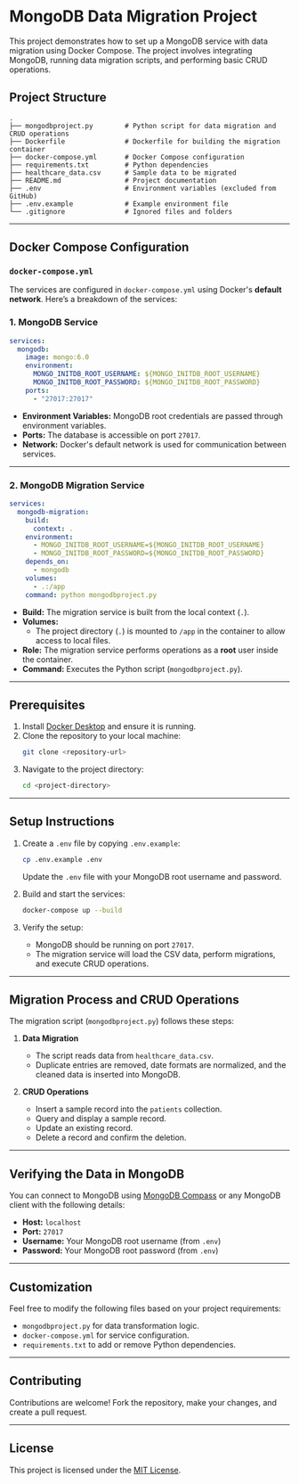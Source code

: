 # MongoDB Data Migration Project

This project demonstrates how to set up a MongoDB service with data migration using Docker Compose. The project involves integrating MongoDB, running data migration scripts, and performing basic CRUD operations.

## Project Structure

```
.
├── mongodbproject.py        # Python script for data migration and CRUD operations
├── Dockerfile               # Dockerfile for building the migration container
├── docker-compose.yml       # Docker Compose configuration
├── requirements.txt         # Python dependencies
├── healthcare_data.csv      # Sample data to be migrated
├── README.md                # Project documentation
├── .env                     # Environment variables (excluded from GitHub)
├── .env.example             # Example environment file
└── .gitignore               # Ignored files and folders
```

---

## Docker Compose Configuration

### `docker-compose.yml`
The services are configured in `docker-compose.yml` using Docker's **default network**. Here’s a breakdown of the services:

### **1. MongoDB Service**
```yaml
services:
  mongodb:
    image: mongo:6.0
    environment:
      MONGO_INITDB_ROOT_USERNAME: ${MONGO_INITDB_ROOT_USERNAME}
      MONGO_INITDB_ROOT_PASSWORD: ${MONGO_INITDB_ROOT_PASSWORD}
    ports:
      - "27017:27017"
```
- **Environment Variables:** MongoDB root credentials are passed through environment variables.
- **Ports:** The database is accessible on port `27017`.
- **Network:** Docker's default network is used for communication between services.

---

### **2. MongoDB Migration Service**
```yaml
services:
  mongodb-migration:
    build:
      context: .
    environment:
      - MONGO_INITDB_ROOT_USERNAME=${MONGO_INITDB_ROOT_USERNAME}
      - MONGO_INITDB_ROOT_PASSWORD=${MONGO_INITDB_ROOT_PASSWORD}
    depends_on:
      - mongodb
    volumes:
      - .:/app
    command: python mongodbproject.py
```
- **Build:** The migration service is built from the local context (`.`).
- **Volumes:** 
  - The project directory (`.`) is mounted to `/app` in the container to allow access to local files.
- **Role:** The migration service performs operations as a **root** user inside the container.
- **Command:** Executes the Python script (`mongodbproject.py`).

---

## Prerequisites

1. Install [Docker Desktop](https://www.docker.com/products/docker-desktop) and ensure it is running.
2. Clone the repository to your local machine:
   ```sh
   git clone <repository-url>
   ```
3. Navigate to the project directory:
   ```sh
   cd <project-directory>
   ```

---

## Setup Instructions

1. Create a `.env` file by copying `.env.example`:
   ```sh
   cp .env.example .env
   ```
   Update the `.env` file with your MongoDB root username and password.

2. Build and start the services:
   ```sh
   docker-compose up --build
   ```

3. Verify the setup:
   - MongoDB should be running on port `27017`.
   - The migration service will load the CSV data, perform migrations, and execute CRUD operations.

---

## Migration Process and CRUD Operations

The migration script (`mongodbproject.py`) follows these steps:

1. **Data Migration**  
   - The script reads data from `healthcare_data.csv`.
   - Duplicate entries are removed, date formats are normalized, and the cleaned data is inserted into MongoDB.

2. **CRUD Operations**
   - Insert a sample record into the `patients` collection.
   - Query and display a sample record.
   - Update an existing record.
   - Delete a record and confirm the deletion.

---

## Verifying the Data in MongoDB

You can connect to MongoDB using [MongoDB Compass](https://www.mongodb.com/products/compass) or any MongoDB client with the following details:
- **Host:** `localhost`
- **Port:** `27017`
- **Username:** Your MongoDB root username (from `.env`)
- **Password:** Your MongoDB root password (from `.env`)

---

## Customization

Feel free to modify the following files based on your project requirements:
- `mongodbproject.py` for data transformation logic.
- `docker-compose.yml` for service configuration.
- `requirements.txt` to add or remove Python dependencies.

---

## Contributing

Contributions are welcome! Fork the repository, make your changes, and create a pull request.

---

## License

This project is licensed under the [MIT License](LICENSE).

